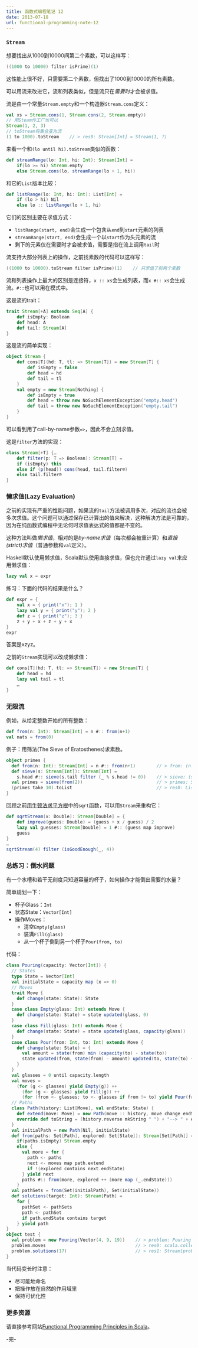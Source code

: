 ```yaml
---
title: 函数式编程笔记 12
date: 2013-07-18
url: functional-programming-note-12
---
```


### `Stream`

想要找出从1000到10000间第二个素数，可以这样写：

``` scala
((1000 to 10000) filter isPrime)(1)
```

这性能上很不好，只需要第二个素数，但找出了1000到10000的所有素数。

可以用流来改进它，流和列表类似，但是流只在*需要时*才会被求值。

<!-- more -->

流是由一个常量`Stream.empty`和一个构造器`Stream.cons`定义：

``` scala
val xs = Stream.cons(1, Stream.cons(2, Stream.empty))
// 用Steam作工厂也可以
Stream(1, 2, 3)
// toStream将集合变为流
(1 to 1000).toStream    // > res0: Stream[Int] = Stream(1, ?)
```

来看一个和`(lo until hi).toStream`类似的函数：

``` scala
def streamRange(lo: Int, hi: Int): Stream[Int] =
    if(lo >= hi) Stream.empty
    else Stream.cons(lo, streamRange(lo + 1, hi))
```

和它的`List`版本比较：

``` scala
def listRange(lo: Int, hi: Int): List[Int] =
    if (lo > hi) Nil
    else lo :: listRange(lo + 1, hi)
```

它们的区别主要在求值方式：

* `listRange(start, end)`会生成一个包含从`end`到`start`元素的列表
* `streamRange(start, end)`会生成一个以`start`作为头元素的流
* 剩下的元素仅在需要时才会被求值，需要是指在流上调用`tail`时

流支持大部分列表上的操作，之前找素数的代码可以这样写：

``` scala
((1000 to 10000).toStream filter isPrime)(1)    // 只求值了前两个素数
```

流和列表操作上最大的区别是连接符，`x :: xs`会生成列表，而`x #:: xs`会生成流。`#::`也可以用在模式中。

这是流的trait：

``` scala
trait Stream[+A] extends Seq[A] {
    def isEmpty: Boolean
    def head: A
    def tail: Stream[A]
}
```

这是流的简单实现：

``` scala
object Stream {
    def cons[T](hd: T, tl: => Stream[T]) = new Stream[T] {
        def isEmpty = false
        def head = hd
        def tail = tl
    }
    val empty = new Stream[Nothing] {
        def isEmpty = true
        def head = throw new NoSuchElementException("empty.head")
        def tail = throw new NoSuchElementException("empty.tail")
    }
}
```

可以看到用了call-by-name参数`=>`，因此不会立刻求值。

这是`filter`方法的实现：

``` scala
class Stream[+T] {…
    def filter(p: T => Boolean): Stream[T] =
    if (isEmpty) this
    else if (p(head)) cons(head, tail.filter℗)
    else tail.filter℗
}
```

### 懒求值(Lazy Evaluation)

之前的实现有严重的性能问题，如果流的`tail`方法被调用多次，对应的流也会被多次求值。这个问题可以通过保存已计算出的值来解决，这种解决方法是可靠的，因为在纯函数式编程中无论何时求值表达式的值都是不变的。

这种方法叫做*懒求值*，相对的是*by-name求值*（每次都会被重计算）和*直接(strict)求值*（普通参数和`val`定义）。

Haskell默认使用懒求值，Scala默认使用直接求值，但也允许通过`lazy val`来应用懒求值：

``` scala
lazy val x = expr
```

练习：下面的代码的结果是什么？

``` scala
def expr = {
    val x = { print("x"); 1 }
    lazy val y = { print("y"); 2 }
    def z = { print("z"); 3 }
    z + y + x + z + y + x
}
expr
```

答案是xzyz。

之前的`Stream`实现可以改成懒求值：

``` scala
def cons[T](hd: T, tl: => Stream[T]) = new Stream[T] {
    def head = hd
    lazy val tail = tl
    …
}
```

### 无限流

例如，从给定整数开始的所有整数：

``` scala
def from(n: Int): Stream[Int] = n #:: from(n+1)
val nats = from(0)
```

例子：用筛法(The Sieve of Eratosthenes)求素数。

``` scala
object primes {
  def from(n: Int): Stream[Int] = n #:: from(n+1)        // > from: (n: Int)Stream[Int]
  def sieve(s: Stream[Int]): Stream[Int] =
    s.head #:: sieve(s.tail filter (_ % s.head != 0))    // > sieve: (s: Stream[Int])Stream[Int]
  val primes = sieve(from(2))                            // > primes: Stream[Int] = Stream(2, ?)
  (primes take 10).toList                                // > res0: List[Int] = List(2, 3, 5, 7, 11, 13, 17, 19, 23, 29)
}
```

回顾之前[用牛顿法求平方根](http://stormluke.me//post/functional-programming-note-02/)中的`sqrt`函数，可以用`Stream`来重构它：

``` scala
def sqrtStream(x: Double): Stream[Double] = {
    def improve(guess: Double) = (guess + x / guess) / 2
    lazy val guesses: Stream[Double] = 1 #:: (guess map improve)
    guess
}
…
sqrtStream(4) filter (isGoodEnough(_, 4))
```

### 总练习：倒水问题

有一个水槽和若干无刻度只知道容量的杯子，如何操作才能倒出需要的水量？

简单规划一下：

* 杯子Glass：`Int`
* 状态State：`Vector[Int]`
* 操作Moves：
    * 清空`Empty(glass)`
    * 装满`Fill(glass)`
    * 从一个杯子倒到另一个杯子`Pour(from, to)`

代码：

``` scala
class Pouring(capacity: Vector[Int]) {
  // States
  type State = Vector[Int]
  val initialState = capacity map (x => 0)
  // Moves
  trait Move {
    def change(state: State): State
  }
  case class Empty(glass: Int) extends Move {
    def change(state: State) = state updated(glass, 0)
  }
  case class Fill(glass: Int) extends Move {
    def change(state: State) = state updated(glass, capacity(glass))
  }
  case class Pour(from: Int, to: Int) extends Move {
    def change(state: State) = {
      val amount = state(from) min (capacity(to) - state(to))
      state updated(from, state(from) - amount) updated(to, state(to) + amount)
    }
  }
  val glasses = 0 until capacity.length
  val moves =
    (for (g <- glasses) yield Empty(g)) ++
      (for (g <- glasses) yield Fill(g)) ++
      (for (from <- glasses; to <- glasses if from != to) yield Pour(from, to))
  // Paths
  class Path(history: List[Move], val endState: State) {
    def extend(move: Move) = new Path(move :: history, move change endState)
    override def toString = (history.reverse mkString " ") + "--> " + endState
  }
  val initialPath = new Path(Nil, initialState)
  def from(paths: Set[Path], explored: Set[State]): Stream[Set[Path]] =
    if(paths.isEmpty) Stream.empty
    else {
      val more = for {
        path <- paths
        next <- moves map path.extend
        if !(explored contains next.endState)
      } yield next
      paths #:: from(more, explored ++ (more map (_.endState)))
    }
  val pathSets = from(Set(initialPath), Set(initialState))
  def solutions(target: Int): Stream[Path] =
    for {
      pathSet <- pathSets
      path <- pathSet
      if path.endState contains target
    } yield path
}
object test {
  val problem = new Pouring(Vector(4, 9, 19))    // > problem: Pouring = Pouring@1e86486b
  problem.moves                                  // > res0: scala.collection.immutable.IndexedSeq[Product with Serializable with problem.Move] = Vector(Empty(0), Empty(1), Empty(2), Fill(0), Fill(1), Fill(2), Pour(0,1), Pour(0,2), Pour(1,0), Pour(1,2), Pour(2,0), Pour(2,1))
  problem.solutions(17)                          // > res1: Stream[problem.Path] = Stream(Fill(0) Pour(0,2) Fill(0) Fill(1) Pour(0,2) Pour(1,2)--> Vector(0, 0, 17), ?)
}
```

当代码变长时注意：

* 尽可能地命名
* 把操作放在自然的作用域里
* 保持可优化性

### 更多资源

请直接参考网站[Functional Programming Principles in Scala](https://class.coursera.org/progfun-002/class/index)。

-完-

